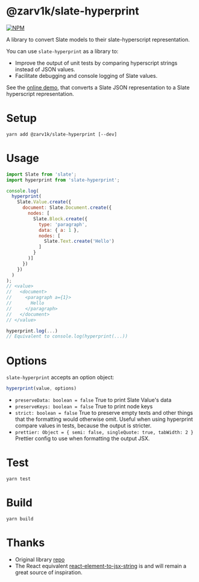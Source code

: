 # @zarv1k/slate-hyperprint

[![NPM](https://img.shields.io/npm/v/@zarv1k/slate-hyperprint.svg)](https://www.npmjs.com/package/@zarv1k/slate-hyperprint)

A library to convert Slate models to their slate-hyperscript representation.

You can use `slate-hyperprint` as a library to:

- Improve the output of unit tests by comparing hyperscript strings instead of JSON values.
- Facilitate debugging and console logging of Slate values.

See the [online demo](https://soreine.github.io/slate-hyperprint), that converts a Slate JSON representation to a Slate hyperscript representation.

# Setup

```
yarn add @zarv1k/slate-hyperprint [--dev]
```

# Usage

```js
import Slate from 'slate';
import hyperprint from 'slate-hyperprint';

console.log(
  hyperprint(
    Slate.Value.create({
      document: Slate.Document.create({
        nodes: [
          Slate.Block.create({
            type: 'paragraph',
            data: { a: 1 },
            nodes: [
              Slate.Text.create('Hello')
            ]
          }
        )]
      })
    })
  )
);
// <value>
//   <document>
//     <paragraph a={1}>
//       Hello
//     </paragraph>
//   </document>
// </value>

hyperprint.log(...)
// Equivalent to console.log(hyperprint(...))
```

# Options

`slate-hyperprint` accepts an option object:

```js
hyperprint(value, options)
```

- `preserveData: boolean = false`
  True to print Slate Value's data
- `preserveKeys: boolean = false`
  True to print node keys
- `strict: boolean = false`
  True to preserve empty texts and other things that the formatting would
  otherwise omit. Useful when using hyperprint compare values in tests, because
  the output is stricter.
- `prettier: Object = { semi: false, singleQuote: true, tabWidth: 2 }`
  Prettier config to use when formatting the output JSX.

# Test

```
yarn test
```

# Build

```
yarn build
```

# Thanks

- Original library [repo](https://github.com/GitbookIO/slate-hyperprint)
- The React equivalent [react-element-to-jsx-string](https://github.com/algolia/react-element-to-jsx-string) is and will remain a great source of inspiration.


